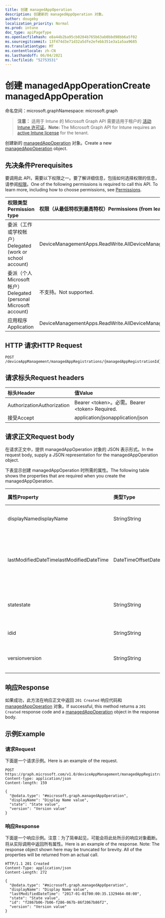 ```yaml
---
title: 创建 managedAppOperation
description: 创建新的 managedAppOperation 对象。
author: dougeby
localization_priority: Normal
ms.prod: intune
doc_type: apiPageType
ms.openlocfilehash: e8a44b2ba95cb0204b765b63ab0bbd98bb6a5f02
ms.sourcegitcommit: 13f474d3e71d32a5dfe2efebb351e3a1a5aa9685
ms.translationtype: MT
ms.contentlocale: zh-CN
ms.lasthandoff: 06/04/2021
ms.locfileid: "52753531"
---
```

# <a name="create-managedappoperation"></a><span data-ttu-id="a1256-103">创建 managedAppOperation</span><span class="sxs-lookup"><span data-stu-id="a1256-103">Create managedAppOperation</span></span>

<span data-ttu-id="a1256-104">命名空间：microsoft.graph</span><span class="sxs-lookup"><span data-stu-id="a1256-104">Namespace: microsoft.graph</span></span>

> <span data-ttu-id="a1256-105">**注意：** 适用于 Intune 的 Microsoft Graph API 需要适用于租户的 [活动 Intune 许可证](https://go.microsoft.com/fwlink/?linkid=839381)。</span><span class="sxs-lookup"><span data-stu-id="a1256-105">**Note:** The Microsoft Graph API for Intune requires an [active Intune license](https://go.microsoft.com/fwlink/?linkid=839381) for the tenant.</span></span>

<span data-ttu-id="a1256-106">创建新的 [managedAppOperation](../resources/intune-mam-managedappoperation.md) 对象。</span><span class="sxs-lookup"><span data-stu-id="a1256-106">Create a new [managedAppOperation](../resources/intune-mam-managedappoperation.md) object.</span></span>

## <a name="prerequisites"></a><span data-ttu-id="a1256-107">先决条件</span><span class="sxs-lookup"><span data-stu-id="a1256-107">Prerequisites</span></span>
<span data-ttu-id="a1256-p101">要调用此 API，需要以下权限之一。要了解详细信息，包括如何选择权限的信息，请参阅[权限](/graph/permissions-reference)。</span><span class="sxs-lookup"><span data-stu-id="a1256-p101">One of the following permissions is required to call this API. To learn more, including how to choose permissions, see [Permissions](/graph/permissions-reference).</span></span>

|<span data-ttu-id="a1256-110">权限类型</span><span class="sxs-lookup"><span data-stu-id="a1256-110">Permission type</span></span>|<span data-ttu-id="a1256-111">权限（从最低特权到最高特权）</span><span class="sxs-lookup"><span data-stu-id="a1256-111">Permissions (from least to most privileged)</span></span>|
|:---|:---|
|<span data-ttu-id="a1256-112">委派（工作或学校帐户）</span><span class="sxs-lookup"><span data-stu-id="a1256-112">Delegated (work or school account)</span></span>|<span data-ttu-id="a1256-113">DeviceManagementApps.ReadWrite.All</span><span class="sxs-lookup"><span data-stu-id="a1256-113">DeviceManagementApps.ReadWrite.All</span></span>|
|<span data-ttu-id="a1256-114">委派（个人 Microsoft 帐户）</span><span class="sxs-lookup"><span data-stu-id="a1256-114">Delegated (personal Microsoft account)</span></span>|<span data-ttu-id="a1256-115">不支持。</span><span class="sxs-lookup"><span data-stu-id="a1256-115">Not supported.</span></span>|
|<span data-ttu-id="a1256-116">应用程序</span><span class="sxs-lookup"><span data-stu-id="a1256-116">Application</span></span>|<span data-ttu-id="a1256-117">DeviceManagementApps.ReadWrite.All</span><span class="sxs-lookup"><span data-stu-id="a1256-117">DeviceManagementApps.ReadWrite.All</span></span>|

## <a name="http-request"></a><span data-ttu-id="a1256-118">HTTP 请求</span><span class="sxs-lookup"><span data-stu-id="a1256-118">HTTP Request</span></span>
<!-- {
  "blockType": "ignored"
}
-->
``` http
POST /deviceAppManagement/managedAppRegistrations/{managedAppRegistrationId}/operations
```

## <a name="request-headers"></a><span data-ttu-id="a1256-119">请求标头</span><span class="sxs-lookup"><span data-stu-id="a1256-119">Request headers</span></span>
|<span data-ttu-id="a1256-120">标头</span><span class="sxs-lookup"><span data-stu-id="a1256-120">Header</span></span>|<span data-ttu-id="a1256-121">值</span><span class="sxs-lookup"><span data-stu-id="a1256-121">Value</span></span>|
|:---|:---|
|<span data-ttu-id="a1256-122">Authorization</span><span class="sxs-lookup"><span data-stu-id="a1256-122">Authorization</span></span>|<span data-ttu-id="a1256-123">Bearer &lt;token&gt;。必需。</span><span class="sxs-lookup"><span data-stu-id="a1256-123">Bearer &lt;token&gt; Required.</span></span>|
|<span data-ttu-id="a1256-124">接受</span><span class="sxs-lookup"><span data-stu-id="a1256-124">Accept</span></span>|<span data-ttu-id="a1256-125">application/json</span><span class="sxs-lookup"><span data-stu-id="a1256-125">application/json</span></span>|

## <a name="request-body"></a><span data-ttu-id="a1256-126">请求正文</span><span class="sxs-lookup"><span data-stu-id="a1256-126">Request body</span></span>
<span data-ttu-id="a1256-127">在请求正文中，提供 managedAppOperation 对象的 JSON 表示形式。</span><span class="sxs-lookup"><span data-stu-id="a1256-127">In the request body, supply a JSON representation for the managedAppOperation object.</span></span>

<span data-ttu-id="a1256-128">下表显示创建 managedAppOperation 时所需的属性。</span><span class="sxs-lookup"><span data-stu-id="a1256-128">The following table shows the properties that are required when you create the managedAppOperation.</span></span>

|<span data-ttu-id="a1256-129">属性</span><span class="sxs-lookup"><span data-stu-id="a1256-129">Property</span></span>|<span data-ttu-id="a1256-130">类型</span><span class="sxs-lookup"><span data-stu-id="a1256-130">Type</span></span>|<span data-ttu-id="a1256-131">说明</span><span class="sxs-lookup"><span data-stu-id="a1256-131">Description</span></span>|
|:---|:---|:---|
|<span data-ttu-id="a1256-132">displayName</span><span class="sxs-lookup"><span data-stu-id="a1256-132">displayName</span></span>|<span data-ttu-id="a1256-133">String</span><span class="sxs-lookup"><span data-stu-id="a1256-133">String</span></span>|<span data-ttu-id="a1256-134">操作名称。</span><span class="sxs-lookup"><span data-stu-id="a1256-134">The operation name.</span></span>|
|<span data-ttu-id="a1256-135">lastModifiedDateTime</span><span class="sxs-lookup"><span data-stu-id="a1256-135">lastModifiedDateTime</span></span>|<span data-ttu-id="a1256-136">DateTimeOffset</span><span class="sxs-lookup"><span data-stu-id="a1256-136">DateTimeOffset</span></span>|<span data-ttu-id="a1256-137">上次修改应用操作的时间。</span><span class="sxs-lookup"><span data-stu-id="a1256-137">The last time the app operation was modified.</span></span>|
|<span data-ttu-id="a1256-138">state</span><span class="sxs-lookup"><span data-stu-id="a1256-138">state</span></span>|<span data-ttu-id="a1256-139">String</span><span class="sxs-lookup"><span data-stu-id="a1256-139">String</span></span>|<span data-ttu-id="a1256-140">操作的当前状态</span><span class="sxs-lookup"><span data-stu-id="a1256-140">The current state of the operation</span></span>|
|<span data-ttu-id="a1256-141">id</span><span class="sxs-lookup"><span data-stu-id="a1256-141">id</span></span>|<span data-ttu-id="a1256-142">String</span><span class="sxs-lookup"><span data-stu-id="a1256-142">String</span></span>|<span data-ttu-id="a1256-143">实体的键。</span><span class="sxs-lookup"><span data-stu-id="a1256-143">Key of the entity.</span></span>|
|<span data-ttu-id="a1256-144">version</span><span class="sxs-lookup"><span data-stu-id="a1256-144">version</span></span>|<span data-ttu-id="a1256-145">String</span><span class="sxs-lookup"><span data-stu-id="a1256-145">String</span></span>|<span data-ttu-id="a1256-146">实体的版本。</span><span class="sxs-lookup"><span data-stu-id="a1256-146">Version of the entity.</span></span>|



## <a name="response"></a><span data-ttu-id="a1256-147">响应</span><span class="sxs-lookup"><span data-stu-id="a1256-147">Response</span></span>
<span data-ttu-id="a1256-148">如果成功，此方法在响应正文中返回 `201 Created` 响应代码和 [managedAppOperation](../resources/intune-mam-managedappoperation.md) 对象。</span><span class="sxs-lookup"><span data-stu-id="a1256-148">If successful, this method returns a `201 Created` response code and a [managedAppOperation](../resources/intune-mam-managedappoperation.md) object in the response body.</span></span>

## <a name="example"></a><span data-ttu-id="a1256-149">示例</span><span class="sxs-lookup"><span data-stu-id="a1256-149">Example</span></span>

### <a name="request"></a><span data-ttu-id="a1256-150">请求</span><span class="sxs-lookup"><span data-stu-id="a1256-150">Request</span></span>
<span data-ttu-id="a1256-151">下面是一个请求示例。</span><span class="sxs-lookup"><span data-stu-id="a1256-151">Here is an example of the request.</span></span>
``` http
POST https://graph.microsoft.com/v1.0/deviceAppManagement/managedAppRegistrations/{managedAppRegistrationId}/operations
Content-type: application/json
Content-length: 159

{
  "@odata.type": "#microsoft.graph.managedAppOperation",
  "displayName": "Display Name value",
  "state": "State value",
  "version": "Version value"
}
```

### <a name="response"></a><span data-ttu-id="a1256-152">响应</span><span class="sxs-lookup"><span data-stu-id="a1256-152">Response</span></span>
<span data-ttu-id="a1256-p102">下面是一个响应示例。注意：为了简单起见，可能会将此处所示的响应对象截断。将从实际调用中返回所有属性。</span><span class="sxs-lookup"><span data-stu-id="a1256-p102">Here is an example of the response. Note: The response object shown here may be truncated for brevity. All of the properties will be returned from an actual call.</span></span>
``` http
HTTP/1.1 201 Created
Content-Type: application/json
Content-Length: 272

{
  "@odata.type": "#microsoft.graph.managedAppOperation",
  "displayName": "Display Name value",
  "lastModifiedDateTime": "2017-01-01T00:00:35.1329464-08:00",
  "state": "State value",
  "id": "f2867b06-7b06-f286-067b-86f2067b86f2",
  "version": "Version value"
}
```




